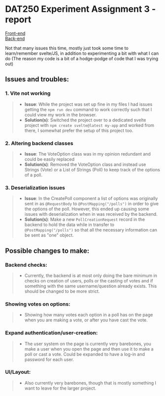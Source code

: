 # DAT250 Experiment Assignment 3 - report

[Front-end](../frontend) <br>
[Back-end](../backend)

Not that many issues this time, mostly just took some time to learn/remember svelte/JS, in addition to experimenting a bit with what I can do (The reason my code is a bit of a hodge-podge of code that I was trying out)

## Issues and troubles:

### 1. Vite not working
>- **Issue**: While the project was set up fine in my files I had issues getting the `npm run dev` command to work correctly such that I could view my work in the browser.
>- **Solution(s)**: Switched the project over to a dedicated svelte project with `npm create svelte@latest my-app` and worked from there, I somewhat prefer the setup of this project too.

### 2. Altering backend classes
>- **Issue**: The VoteOption class was in my opinion redundant and could be easily replaced
>- **Solution(s)**: Removed the VoteOption class and instead use Strings (Vote) or a List of Strings (Poll) to keep track of the options of a poll.


### 3. Deserialization issues
>- **Issue**: In the CreatePoll component a list of options was originally sent in as `@RequestBody` to `@PostMapping("/polls")` in order to give the options of the poll. However, this ended up causing some issues with deserialization when in was received by the backend.
>- **Solution(s)**: Make a new `PollCreationRequest` record in the backend to hold the data while in transfer to `@PostMapping("/polls")` so that all the necessary information can be sent as "one" object.



## Possible changes to make:

### Backend checks:
>- Currently, the backend is at most only doing the bare minimum in checks on creation of users, polls or the casting of votes and if something with the same username/question already exists. This should be changed to be more strict.

### Showing votes on options:
>- Showing how many votes each option in a poll has on the page when you are making a vote, or after you have cast the vote.

### Expand authentication/user-creation:
>- The user system on the page is currently very barebones, you make a user when you open the page and then use it to make a poll or cast a vote. Could be expanded to have a log-in and password for each user.

### UI/Layout:
>- Also currently very barebones, though that is mostly something I want to leave for the larger project.

